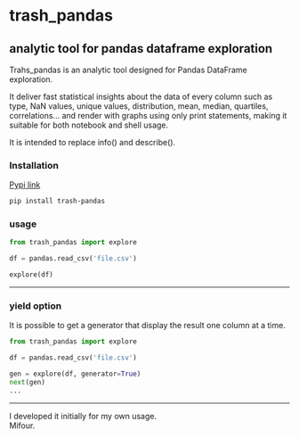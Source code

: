 # trash_pandas
## analytic tool for pandas dataframe exploration

Trahs_pandas is an analytic tool designed for Pandas DataFrame exploration.  

It deliver fast statistical insights about the data of every column such as type, NaN values, unique values, distribution, mean, median, quartiles, correlations... and render with graphs using only print statements, making it suitable for both notebook and shell usage.  

It is intended to replace info() and describe().  

### Installation  
[Pypi link](https://pypi.org/project/trash-pandas/)
```bash
pip install trash-pandas
```

### usage
```python
from trash_pandas import explore

df = pandas.read_csv('file.csv')

explore(df)

```
----
### yield option  
It is possible to get a generator that display the result one column at a time. 

```python
from trash_pandas import explore

df = pandas.read_csv('file.csv')

gen = explore(df, generator=True)
next(gen)
...

```
----

I developed it initially for my own usage.  
Mifour.